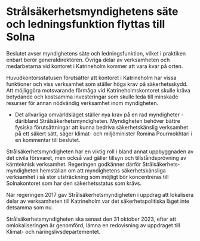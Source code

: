 # Strålsäkerhetsmyndighetens säte och ledningsfunktion flyttas till Solna

Beslutet avser myndighetens säte och ledningsfunktion, vilket i praktiken enbart berör generaldirektören. Övriga delar av verksamheten och medarbetarna vid kontoret i Katrineholm kommer att vara kvar på orten.

Huvudkontorsstatusen förutsätter att kontoret i Katrineholm har vissa funktioner och viss verksamhet som ställer höga krav på säkerhetsskydd. Att möjliggöra motsvarande förmåga vid Katrineholmskontoret skulle kräva betydande och kostsamma investeringar som skulle leda till minskade resurser för annan nödvändig verksamhet inom myndigheten.

- Det allvarliga omvärldsläget ställer nya krav på en rad myndigheter -däribland Strålsäkerhetsmyndigheten. Myndigheten behöver bättre fysiska förutsättningar att kunna bedriva säkerhetskänslig verksamhet på ett säkert sätt, säger klimat- och miljöminister Romina Pourmokhtari i en kommentar till beslutet.

Strålsäkerhetsmyndigheten har en viktig roll i bland annat uppbyggnaden av det civila försvaret, men också vad gäller tillsyn och tillståndsprövning av kärnteknisk verksamhet. Regeringen godkänner därför Strålsäkerhets­myndigheten hemställan om att myndighetens säkerhetskänsliga verksamhet i så stor utsträckning som möjligt bör koncentreras till Solnakontoret som har den säkerhetsstatus som krävs.

När regeringen 2017 gav Strålsäkerhetsmyndigheten i uppdrag att lokalisera delar av verksamheten till Katrineholm var det säkerhetspolitiska läget inte detsamma som nu.

Strålsäkerhetsmyndigheten ska senast den 31 oktober 2023, efter att omlokaliseringen är genomförd, lämna en redovisning av uppdraget till Klimat- och näringslivsdepartementet.

